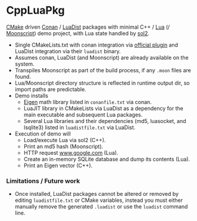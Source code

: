 # CppLuaPkg

[CMake](https://cmake.org/) driven [Conan](https://conan.io/) / [LuaDist](http://luadist.org/) packages with minimal 
C++ / [Lua](https://www.lua.org/) (/ [Moonscript](http://moonscript.org/)) demo project, with Lua state handled by 
[sol2](https://github.com/ThePhD/sol2).

* Single CMakeLists.txt with conan integration via [official plugin](https://github.com/conan-io/cmake-conan) and 
LuaDist integration via their `luadist` binary.
* Assumes conan, LuaDist (and Moonscript) are already available on the system.
* Transpiles Moonscript as part of the build process, if any `.moon` files are found.
* Lua/Moonscript directory structure is reflected in runtime output dir, so import paths are predictable.
* Demo installs 
    - [Eigen](http://eigen.tuxfamily.org/index.php?title=Main_Page) math library listed in `conanfile.txt` via conan.
    - LuaJIT library in CMakeLists via LuaDist as a dependency for the main executable and subsequent Lua packages.
    - Several Lua libraries and their dependencies (md5, luasocket, and lsqlite3) listed in `luadistfile.txt` via 
    LuaDist.
* Execution of demo will
    - Load/execute Lua via sol2 (C++).
    - Print an md5 hash (Moonscript).
    - HTTP request www.google.com (Lua).
    - Create an in-memory SQLite database and dump its contents (Lua).
    - Print an Eigen vector (C++).

### Limitations / Future work
* Once installed, LuaDist packages cannot be altered or removed by editing `luadistfile.txt` or CMake variables, instead you must either manually remove the generated `.luadist` or use the `luadist` command line.
